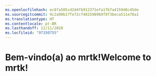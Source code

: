 ```yaml
---
ms.openlocfilehash: ec8fa505cd2d4fb912371efa1fb7a4159d8c45de
ms.sourcegitcommit: 9c2a90b17fe72cf482598969f8f3beca511e78a1
ms.translationtype: HT
ms.contentlocale: pt-BR
ms.lasthandoff: 12/11/2020
ms.locfileid: "97350755"
---
```

# <a name="welcome-to-mrtk"></a><span data-ttu-id="0a740-101">Bem-vindo(a) ao mrtk!</span><span class="sxs-lookup"><span data-stu-id="0a740-101">Welcome to mrtk!</span></span>